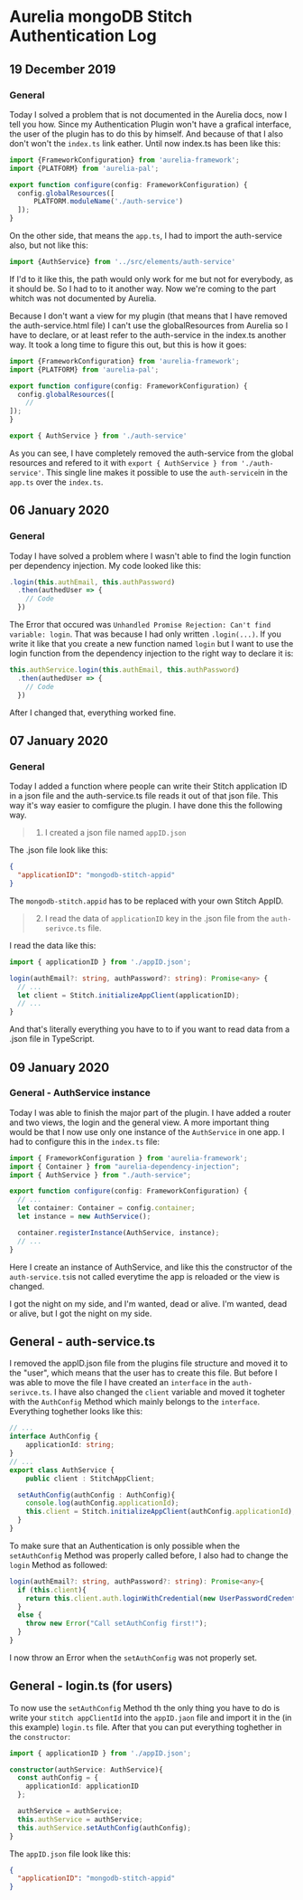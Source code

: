 # Aurelia mongoDB Stitch Authentication Log
## 19 December 2019
### General
Today I solved a problem that is not documented in the Aurelia docs, now I tell you how.
Since my Authentication Plugin won't have a grafical interface, the user of the plugin has to do this by himself. And because of that I also don't won't the ` index.ts ` link eather. Until now index.ts has been like this:
``` ts
import {FrameworkConfiguration} from 'aurelia-framework';
import {PLATFORM} from 'aurelia-pal';

export function configure(config: FrameworkConfiguration) {
  config.globalResources([
      PLATFORM.moduleName('./auth-service')
  ]);
}
```
On the other side, that means the ` app.ts `, I had to import the auth-service also, but not like this:
``` ts
import {AuthService} from '../src/elements/auth-service'
```
If I'd to it like this, the path would only work for me but not for everybody, as it should be. So I had to to it another way.
Now we're coming to the part whitch was not documented by Aurelia.

Because I don't want a view for my plugin (that means that I have removed the auth-service.html file) I can't use the globalResources from Aurelia so I have to declare, or at least refer to the auth-service in the index.ts another way. It took a long time to figure this out, but this is how it goes:
``` ts
import {FrameworkConfiguration} from 'aurelia-framework';
import {PLATFORM} from 'aurelia-pal';

export function configure(config: FrameworkConfiguration) {
  config.globalResources([
    //
]);
}

export { AuthService } from './auth-service'
```

As you can see, I have completely removed the auth-service from the global resources and refered to it with ` export { AuthService } from './auth-service' `. This single line makes it possible to use the ` auth-service `in in the ` app.ts ` over the ` index.ts `.

## 06 January 2020
### General
Today I have solved a problem where I wasn't able to find the login function per dependency injection. My code looked like this:
``` ts
.login(this.authEmail, this.authPassword)
  .then(authedUser => {
    // Code
  })
```
The Error that occured was `Unhandled Promise Rejection: Can't find variable: login`. That was because I had only written `.login(...)`. If you write it like that you create a new function named `login` but I want to use the login function from the dependency injection to the right way to declare it is:
``` ts
this.authService.login(this.authEmail, this.authPassword)
  .then(authedUser => {
    // Code
  })
```
After I changed that, everything worked fine.

## 07 January 2020
### General
Today I added a function where people can write their Stitch application ID in a  json file and the auth-service.ts file reads it out of that json file. This way it's way easier to comfigure the plugin. I have done this the following way.

>1. I created a json file named `appID.json`

The .json file look like this:
```json
{
  "applicationID": "mongodb-stitch-appid"
}
```
 The `mongodb-stitch.appid` has to be replaced with your own Stitch AppID.

 >2. I read the data of `applicationID` key in the .json file from the `auth-serivce.ts` file.

I read the data like this:
``` ts
import { applicationID } from './appID.json';

login(authEmail?: string, authPassword?: string): Promise<any> {
  // ...
  let client = Stitch.initializeAppClient(applicationID);
  // ...
}
```
And that's literally everything you have to to if you want to read data from a .json file in TypeScript.

## 09 January 2020
### General - AuthService instance
Today I was able to finish the major part of the plugin. I have added a router and two views, the login and the general view. A more important thing would be that I now use only one instance of the `AuthService` in one app. I had to configure this in the `index.ts` file:
``` ts
import { FrameworkConfiguration } from 'aurelia-framework';
import { Container } from "aurelia-dependency-injection";
import { AuthService } from "./auth-service";

export function configure(config: FrameworkConfiguration) {
  // ...
  let container: Container = config.container;
  let instance = new AuthService();

  container.registerInstance(AuthService, instance);
  // ...
}
```
Here I create an instance of AuthService, and like this the constructor of the `auth-service.ts`is not called everytime the app is reloaded or the view is changed.

I got the night on my side, and I'm wanted, dead or alive.
I'm wanted, dead or alive, but I got the night on my side.

## General - auth-service.ts
I removed the appID.json file from the plugins file structure and moved it to the "user", which means that the user has to create this file. But before I was able to move the file I have created an `interface` in the `auth-serivce.ts`. I have also changed the `client` variable and moved it togheter with the `AuthConfig` Method which mainly belongs to the `interface`. Everything toghether looks like this:
```ts
// ...
interface AuthConfig {
	applicationId: string;
}
// ...
export class AuthService {
	public client : StitchAppClient;

  setAuthConfig(authConfig : AuthConfig){
    console.log(authConfig.applicationId);
    this.client = Stitch.initializeAppClient(authConfig.applicationId);
  }
}
```
To make sure that an Authentication is only possible when the `setAuthConfig` Method was properly called before, I also had to change the `login` Method as followed:
```ts
login(authEmail?: string, authPassword?: string): Promise<any>{
  if (this.client){
    return this.client.auth.loginWithCredential(new UserPasswordCredential(authEmail, authPassword));
  }
  else {
    throw new Error("Call setAuthConfig first!");
  }
}
```
I now throw an Error when the `setAuthConfig` was not properly set.

## General - login.ts (for users)
To now use the `setAuthConfig` Method th the only thing you have to do is write your `stitch appClientId` into the `appID.jaon` file and import it in the (in this example) `login.ts` file. After that you can put everything toghether in the `constructor`:
```ts
import { applicationID } from './appID.json';

constructor(authService: AuthService){
  const authConfig = {
    applicationId: applicationID
  };

  authService = authService;
  this.authService = authService;
  this.authService.setAuthConfig(authConfig);
}
```
The `appID.json` file look like this:
```json
{
  "applicationID": "mongodb-stitch-appid"
}

```

